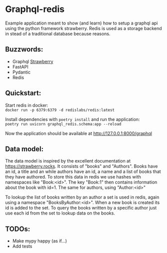 # Graphql-redis
Example application meant to show (and learn) how to setup a graphql api using the python framework strawberry. Redis is used as a storage backend in stead of a traditional database because reasons.

## Buzzwords:
* Graphql [Strawberry](https://strawberry.rocks/)
* FastAPI
* Pydantic
* Redis

## Quickstart:
Start redis in docker: \
```docker run -p 6379:6379 -d redislabs/redis:latest```

Install dependencies with `poetry install` and run the application:\
`poetry run uvicorn graphql_redis.schema:app --reload`

Now the application should be available at http://127.0.0.1:8000/graphql

## Data model:
The data model is inspired by the excellent documentation at https://strawberry.rocks. It consists of "books" and "Authors". Books have an id, a title and an while authors have an id, a name and a list of books that they have authored. To store this data in redis we use hashes with namespaces like "Book:\<id>". The key "Book:1" then contains information about the book with id=1. The same for authors, using "Author:\<id>"

To lookup the list of books written by an author a set is used in redis, again using a namespace "BooksByAuthor:\<id>". When a new book is created its id is added to the set. To query the books written by a specific author just use each id from the set to lookup data on the books.

## TODOs:
* Make mypy happy (as if...)
* Add tests
